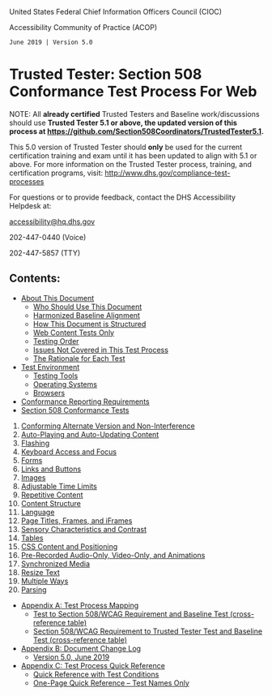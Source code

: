 United States Federal Chief Information Officers Council (CIOC)

Accessibility Community of Practice (ACOP)

`June 2019 | Version 5.0`

Trusted Tester: Section 508 Conformance Test Process For Web
============================================================

NOTE: All **already certified** Trusted Testers and Baseline work/discussions should use **Trusted Tester 5.1 or above, the updated version of this process at https://github.com/Section508Coordinators/TrustedTester5.1.**

This 5.0 version of Trusted Tester should **only** be used for the current certification training and exam until it has been updated to align with 5.1 or above.
For more information on the Trusted Tester process, training, and certification programs, visit: <http://www.dhs.gov/compliance-test-processes>

For questions or to provide feedback, contact the DHS Accessibility Helpdesk at: 

<accessibility@hq.dhs.gov> 

202-447-0440 (Voice)

202-447-5857 (TTY)

## Contents:
* [About This Document](about.md)
  * [Who Should Use This Document](about.md#who-should-use-this-document)
  * [Harmonized Baseline Alignment](about.md#harmonized-baseline-alignment)
  * [How This Document is Structured](about.md#how-this-document-is-structured)
  * [Web Content Tests Only](about.md#web-content-tests-only)
  * [Testing Order](about.md#testing-order)
  * [Issues Not Covered in This Test Process](about.md#issues-not-covered-in-this-test-process)
  * [The Rationale for Each Test](about.md#the-rationale-for-each-test)
* [Test Environment](TestEnvironment.md)
  * [Testing Tools](TestEnvironment.md#testing-tools)
  * [Operating Systems](TestEnvironment.md#operating-systems)
  * [Browsers](TestEnvironment.md#browsers)
* [Conformance Reporting Requirements](Reporting.md)
* [Section 508 Conformance Tests](Tests.md)
1. [Conforming Alternate Version and Non-Interference](alternate.md)
2. [Auto-Playing and Auto-Updating Content](auto.md)
3. [Flashing](flashing.md)
4. [Keyboard Access and Focus](keyboard.md)
5. [Forms](forms.md)
6. [Links and Buttons](links.md)
7. [Images](images.md)
8. [Adjustable Time Limits](timelimits.md)
9. [Repetitive Content](repetitive.md)
10. [Content Structure](structure.md)
11. [Language](language.md)
12. [Page Titles, Frames, and iFrames](titles.md)
13. [Sensory Characteristics and Contrast](sensory.md)
14. [Tables](tables.md)
15. [CSS Content and Positioning](css-content-position.md)
16. [Pre-Recorded Audio-Only, Video-Only, and Animations](audiovideo.md)
17. [Synchronized Media](media.md)
18. [Resize Text](resize.md)
19. [Multiple Ways](multiple.md)
20. [Parsing](parsing.md)
* [Appendix A: Test Process Mapping](appendixa.md)
  * [Test to Section 508/WCAG Requirement and Baseline Test (cross-reference table)](appendixa.md#test-to-section-508wcag-requirement-and-baseline-test-cross-reference-table)
  * [Section 508/WCAG Requirement to Trusted Tester Test and Baseline Test  (cross-reference table)](appendixa.md#section-508wcag-requirement-to-trusted-tester-test-and-baseline-testcross-reference-table)
* [Appendix B: Document Change Log](appendixb.md)
    * [Version 5.0, June 2019](appendixb.md)
* [Appendix C: Test Process Quick Reference](appendixc.md)
  * [Quick Reference with Test Conditions](appendixc.md#quick-reference-with-test-conditions)
  * [One-Page Quick Reference – Test Names Only](appendixc.md#one-page-quick-reference--test-names-only)
